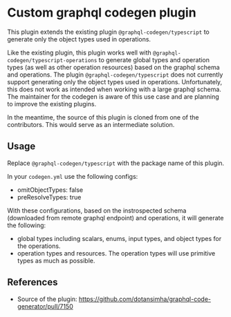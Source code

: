 # Custom graphql codegen plugin

This plugin extends the existing plugin `@graphql-codegen/typescript` to generate only the object types used in operations. 

Like the existing plugin, this plugin works well with `@graphql-codegen/typescript-operations` to generate global types and operation types (as well as other operation resources) based on the graphql schema and operations. The plugin `@graphql-codegen/typescript` does not currently support generating only the object types used in operations. Unfortunately, this does not work as intended when working with a large graphql schema. The maintainer for the codegen is aware of this use case and are planning to improve the existing plugins.

In the meantime, the source of this plugin is cloned from one of the contributors. This would serve as an intermediate solution.

## Usage

Replace `@graphql-codegen/typescript` with the package name of this plugin. 

In your `codegen.yml` use the following configs:
- omitObjectTypes: false
- preResolveTypes: true 

With these configurations, based on the instrospected schema (downloaded from remote graphql endpoint) and operations, it will generate the following:
- global types including scalars, enums, input types, and object types for the operations.
- operation types and resources. The operation types will use primitive types as much as possible.

## References

- Source of the plugin: https://github.com/dotansimha/graphql-code-generator/pull/7150